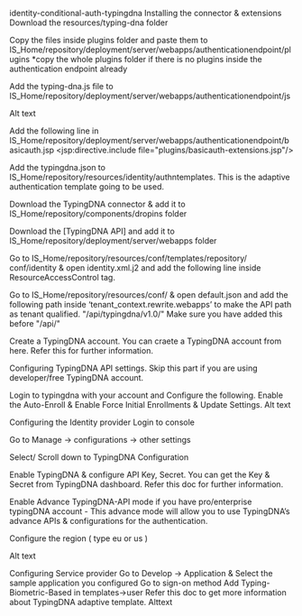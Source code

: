 identity-conditional-auth-typingdna
Installing the connector & extensions
Download the resources/typing-dna folder

Copy the files inside plugins folder and paste them to IS_Home/repository/deployment/server/webapps/authenticationendpoint/plugins *copy the whole plugins folder if there is no plugins inside the authentication endpoint already

Add the typing-dna.js file to IS_Home/repository/deployment/server/webapps/authenticationendpoint/js

Alt text

Add the following line in IS_Home/repository/deployment/server/webapps/authenticationendpoint/basicauth.jsp
<jsp:directive.include file="plugins/basicauth-extensions.jsp"/>

Add the typingdna.json to IS_Home/repository/resources/identity/authntemplates. This is the adaptive authentication template going to be used.

Download the TypingDNA connector & add it to IS_Home/repository/components/dropins folder

Download the [TypingDNA API] and add it to IS_Home/repository/deployment/server/webapps folder

Go to IS_Home/repository/resources/conf/templates/repository/ conf/identity & open identity.xml.j2 and add the following line inside ResourceAccessControl tag.
<Resource context="(.*)/api/typingdna/v1.0/(.*)" secured="true" http-method="GET,DELETE"/>

Go to IS_Home/repository/resources/conf/ & open default.json and add the following path inside ‘tenant_context.rewrite.webapps’ to make the API path as tenant qualified.
"/api/typingdna/v1.0/"
Make sure you have added this before "/api/"

Create a TypingDNA account.
You can craete a TypingDNA account from here. Refer this for further information.

Configuring TypingDNA API settings.
Skip this part if you are using developer/free TypingDNA account.

Login to typingdna with your account and Configure the following.
Enable the Auto-Enroll & Enable Force Initial Enrollments & Update Settings.
Alt text

Configuring the Identity provider
Login to console

Go to Manage -> configurations -> other settings

Select/ Scroll down to TypingDNA Configuration

Enable TypingDNA & configure API Key, Secret. You can get the Key & Secret from TypingDNA dashboard. Refer this doc for further information.

Enable Advance TypingDNA-API mode if you have pro/enterprise typingDNA account - This advance mode will allow you to use TypingDNA’s advance APIs & configurations for the authentication.

Configure the region ( type eu or us )

Alt text

Configuring Service provider
Go to Develop -> Application & Select the sample application you configured
Go to sign-on method
Add Typing-Biometric-Based in templates->user
Refer this doc to get more information about TypingDNA adaptive template.
Alttext
